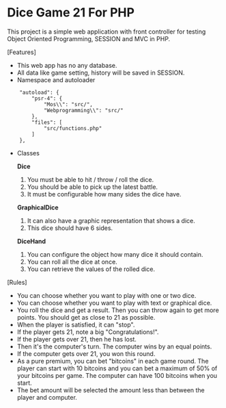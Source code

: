# Dice Game 21 For PHP

This project is a simple web application with front controller for testing Object Oriented Programming, SESSION and MVC in PHP.

[Features]
- This web app has no any database.
- All data like game setting, history will be saved in SESSION.
- Namespace and autoloader
```
    "autoload": {
        "psr-4": {
            "Mos\\": "src/",
            "Webprogramming\\": "src/"
        },
        "files": [
            "src/functions.php"
        ]
    },
```
- Classes

    **Dice**
    1. You must be able to hit / throw / roll the dice.
    2. You should be able to pick up the latest battle.
    3. It must be configurable how many sides the dice have.

    **GraphicalDice**
    1. It can also have a graphic representation that shows a dice.
    2. This dice should have 6 sides.

    **DiceHand**
    1. You can configure the object how many dice it should contain.
    2. You can roll all the dice at once.
    3. You can retrieve the values ​​of the rolled dice.

[Rules]
- You can choose whether you want to play with one or two dice.
- You can choose whether you want to play with text or graphical dice.
- You roll the dice and get a result. Then you can throw again to get more points. You should get as close to 21 as possible.
- When the player is satisfied, it can "stop".
- If the player gets 21, note a big "Congratulations!".
- If the player gets over 21, then he has lost.
- Then it's the computer's turn. The computer wins by an equal points.
- If the computer gets over 21, you won this round.
- As a pure premium, you can bet "bitcoins" in each game round. The player can start with 10 bitcoins and you can bet a maximum of 50% of your bitcoins per game. The computer can have 100 bitcoins when you start.
- The bet amount will be selected the amount less than between the player and computer.
